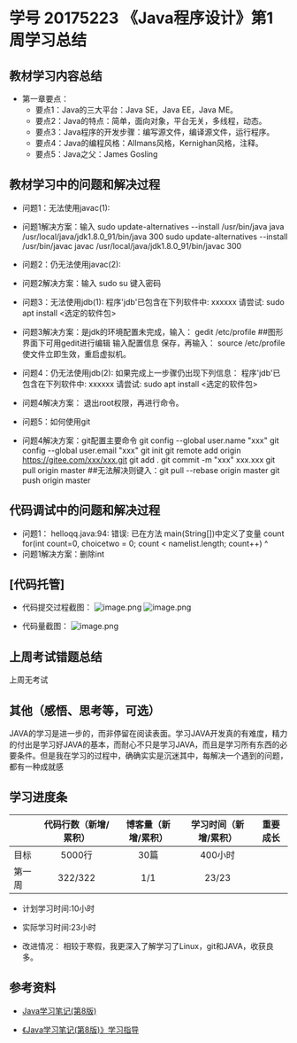 # 学号 20175223 《Java程序设计》第1周学习总结

## 教材学习内容总结
- 第一章要点：
    - 要点1：Java的三大平台：Java SE，Java EE，Java ME。
    - 要点2：Java的特点：简单，面向对象，平台无关，多线程，动态。
    - 要点3：Java程序的开发步骤：编写源文件，编译源文件，运行程序。
    - 要点4：Java的编程风格：Allmans风格，Kernighan风格，注释。
    - 要点5：Java之父：James Gosling

## 教材学习中的问题和解决过程

- 问题1：无法使用javac(1):
- 问题1解决方案：输入
    sudo update-alternatives --install /usr/bin/java java /usr/local/java/jdk1.8.0_91/bin/java 300
    sudo update-alternatives --install /usr/bin/javac javac /usr/local/java/jdk1.8.0_91/bin/javac 300

- 问题2：仍无法使用javac(2):
- 问题2解决方案：输入
    sudo su<Enter>
    键入密码

- 问题3：无法使用jdb(1):
    程序'jdb'已包含在下列软件中:
    xxxxxx
    请尝试: sudo apt install <选定的软件包>
- 问题3解决方案：是jdk的环境配置未完成，输入：
    gedit /etc/profile ##图形界面下可用gedit进行编辑
    输入配置信息
    保存，再输入：
    source /etc/profile
    使文件立即生效，重启虚拟机。

- 问题4：仍无法使用jdb(2):
    如果完成上一步骤仍出现下列信息：
    程序'jdb'已包含在下列软件中:
    xxxxxx
    请尝试: sudo apt install <选定的软件包> 
- 问题4解决方案：
    退出root权限，再进行命令。

- 问题5：如何使用git
- 问题4解决方案：git配置主要命令
git config --global user.name "xxx"
git config --global user.email "xxx"
git init 
git remote add origin https://gitee.com/xxx/xxx.git
git add .
git commit -m "xxx" xxx.xxx
git pull origin master    ##无法解决则键入：git pull --rebase origin master
git push origin master


## 代码调试中的问题和解决过程


- 问题1：
    helloqq.java:94: 错误: 已在方法 main(String[])中定义了变量 count
			for(int count=0, choicetwo = 0; count < namelist.length; count++)
			        ^
- 问题1解决方案：删除int


## [代码托管]
- 代码提交过程截图：
![image.png](https://images.gitee.com/uploads/images/2019/0303/212145_2618d163_4815672.png)
![image.png](https://images.gitee.com/uploads/images/2019/0303/212220_adcb7a28_4815672.png)

- 代码量截图：
![image.png](https://images.gitee.com/uploads/images/2019/0303/202733_fdb969ff_4815672.png)


## 上周考试错题总结
上周无考试

    
## 其他（感悟、思考等，可选）
JAVA的学习是进一步的，而非停留在阅读表面。学习JAVA开发真的有难度，精力的付出是学习好JAVA的基本，而耐心不只是学习JAVA，而且是学习所有东西的必要条件。但是我在学习的过程中，确确实实是沉迷其中，每解决一个遇到的问题，都有一种成就感


## 学习进度条

|            | 代码行数（新增/累积）| 博客量（新增/累积）|学习时间（新增/累积）|重要成长|
| --------   | :----------------:|:----------------:|:---------------:  |:-----:|
| 目标        | 5000行            |   30篇           | 400小时            |       |
| 第一周      | 322/322           |   1/1            | 23/23             |       |



- 计划学习时间:10小时

- 实际学习时间:23小时

- 改进情况：
相较于寒假，我更深入了解学习了Linux，git和JAVA，收获良多。


## 参考资料

-  [Java学习笔记(第8版)](http://book.douban.com/subject/26371167/) 

-  [《Java学习笔记(第8版)》学习指导](http://www.cnblogs.com/rocedu/p/5182332.html)
